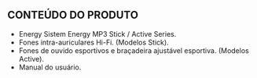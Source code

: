 ## CONTEÚDO DO PRODUTO

* Energy Sistem Energy MP3 Stick / Active Series.
* Fones intra-auriculares Hi-Fi. (Modelos Stick).
* Fones de ouvido esportivos e braçadeira ajustável esportiva. (Modelos Active).
* Manual do usuário.

